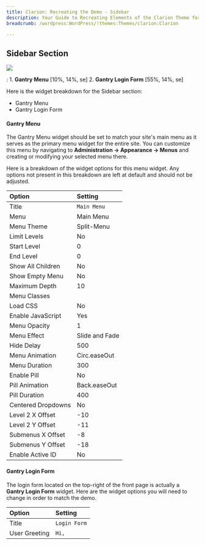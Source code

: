 ```yaml
---
title: Clarion: Recreating the Demo - Sidebar
description: Your Guide to Recreating Elements of the Clarion Theme for WordPress
breadcrumb: /wordpress:WordPress/!themes:Themes/clarion:Clarion

---
```


Sidebar Section
-----

![][demo1]

:   1. **Gantry Menu** [10%, 14%, se]
    2. **Gantry Login Form** [55%, 14%, se]

Here is the widget breakdown for the Sidebar section:

* Gantry Menu
* Gantry Login Form

#### Gantry Menu

The Gantry Menu widget should be set to match your site's main menu as it serves as the primary menu widget for the entire site. You can customize this menu by navigating to **Administration -> Appearance -> Menus** and creating or modifying your selected menu there.

Here is a breakdown of the widget options for this menu widget. Any options not present in this breakdown are left at default and should not be adjusted.

| Option             | Setting        |
| :----------------  | :--------      |
| Title              | `Main Menu`    |
| Menu               | Main Menu      |
| Menu Theme         | Split-Menu     |
| Limit Levels       | No             |
| Start Level        | 0              |
| End Level          | 0              |
| Show All Children  | No             |
| Show Empty Menu    | No             |
| Maximum Depth      | 10             |
| Menu Classes       |                |
| Load CSS           | No             |
| Enable JavaScript  | Yes            |
| Menu Opacity       | 1              |
| Menu Effect        | Slide and Fade |
| Hide Delay         | 500            |
| Menu Animation     | Circ.easeOut   |
| Menu Duration      | 300            |
| Enable Pill        | No             |
| Pill Animation     | Back.easeOut   |
| Pill Duration      | 400            |
| Centered Dropdowns | No             |
| Level 2 X Offset   | -10            |
| Level 2 Y Offset   | -11            |
| Submenus X Offset  | -8             |
| Submenus Y Offset  | -18            |
| Enable Active ID   | No             |

#### Gantry Login Form

The login form located on the top-right of the front page is actually a **Gantry Login Form** widget. Here are the widget options you will need to change in order to match the demo.

| Option            | Setting                         |
| :---------------- | :------------------------------ |
| Title             | `Login Form`                    |
| User Greeting     | `Hi,`                           |

[demo1]: assets/demo_11.jpg

